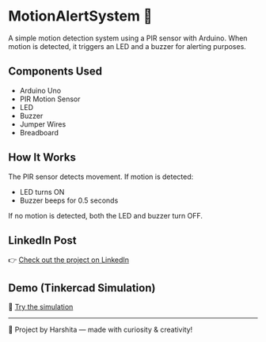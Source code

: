 # MotionAlertSystem 🚨

A simple motion detection system using a PIR sensor with Arduino. When motion is detected, it triggers an LED and a buzzer for alerting purposes.

## Components Used
- Arduino Uno
- PIR Motion Sensor
- LED
- Buzzer
- Jumper Wires
- Breadboard

## How It Works
The PIR sensor detects movement. If motion is detected:
- LED turns ON
- Buzzer beeps for 0.5 seconds

If no motion is detected, both the LED and buzzer turn OFF.

## LinkedIn Post
👉 [Check out the project on LinkedIn](https://www.linkedin.com/posts/harshisingla_iot-tinkercad-arduino-activity-7354046162997248002-PECL?utm_source=share&utm_medium=member_desktop&rcm=ACoAAFN84sUBjU0PBORF28t1kO0dCJtN4y_Deyg)

## Demo (Tinkercad Simulation)
🔗 [Try the simulation](https://lnkd.in/dsNUA6ha)

----

🔐 Project by Harshita — made with curiosity & creativity!
